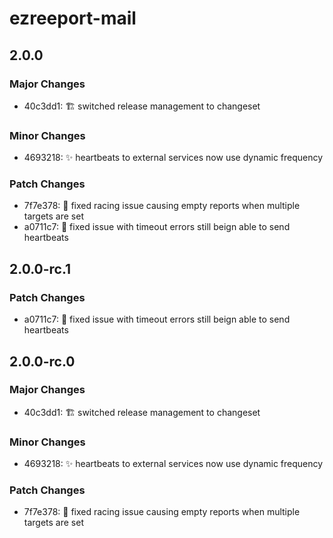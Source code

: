 # ezreeport-mail

## 2.0.0

### Major Changes

- 40c3dd1: 🏗️ switched release management to changeset

### Minor Changes

- 4693218: ✨ heartbeats to external services now use dynamic frequency

### Patch Changes

- 7f7e378: 🐛 fixed racing issue causing empty reports when multiple targets are set
- a0711c7: 🐛 fixed issue with timeout errors still beign able to send heartbeats

## 2.0.0-rc.1

### Patch Changes

- a0711c7: 🐛 fixed issue with timeout errors still beign able to send heartbeats

## 2.0.0-rc.0

### Major Changes

- 40c3dd1: 🏗️ switched release management to changeset

### Minor Changes

- 4693218: ✨ heartbeats to external services now use dynamic frequency

### Patch Changes

- 7f7e378: 🐛 fixed racing issue causing empty reports when multiple targets are set
